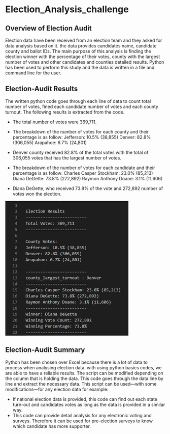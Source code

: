 # Election_Analysis_challenge
## Overview of Election Audit
Election data have been received from an election team and they asked for data analysis based on it. the data provides candidates name, candidate county and ballot IDs. The main purpose of this analysis is finding the election winner with the percentage of their votes, county with the largest number of votes and other candidates and counties detailed results. Python has been used to perform this study and the data is written in a file and command line for the user.

## Election-Audit Results
The written python code goes through each line of data to count total number of votes, fined each candidate number of votes and each county turnout. The following results is extracted from the code.
  - The total number of votes were 369,711.
  - The breakdown of the number of votes for each county and their percentage is as follow: 
      Jefferson: 10.5% (38,855)
      Denver: 82.8% (306,055)
      Arapahoe: 6.7% (24,801)
  - Denver county received 82.8% of the total votes with the total of 306,055 votes that has the largest number of votes.
  
  - The breakdown of the number of votes for each candidate and their percentage is as follow: 
      Charles Casper Stockham: 23.0% (85,213)
      Diana DeGette: 73.8% (272,892)
      Raymon Anthony Doane: 3.1% (11,606)
   - Diana DeGette, who received 73.8% of the vote and 272,892 number of votes won the election.

![Code Results](Resources/text_file_pic.PNG)

## Election-Audit Summary 

Python has been chosen over Excel because there is a lot of data to process when analysing election data. with using python basics codes, we are able to have a reliable results. The script can be modified depending on the column that is holding the data. This code goes through the data line by line and extract the necessary data. This script can be used—with some modifications—for any election data for example:
  - If national election data is provided, this code can find out each state turn-out and candidates votes as long as the data is provided in a similar way.
  - This code can provide detail analysis for any electronic voting and surveys. Therefore it can be used for pre-election surveys to know which candidate has more supporter. 
